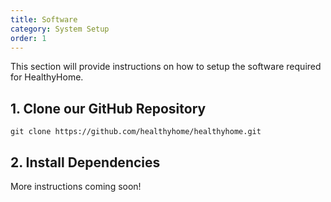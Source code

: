 ```yaml
---
title: Software
category: System Setup
order: 1
---
```


This section will provide instructions on how to setup the software required for HealthyHome.

## 1. Clone our GitHub Repository

`git clone https://github.com/healthyhome/healthyhome.git`

## 2. Install Dependencies
 
More instructions coming soon!
